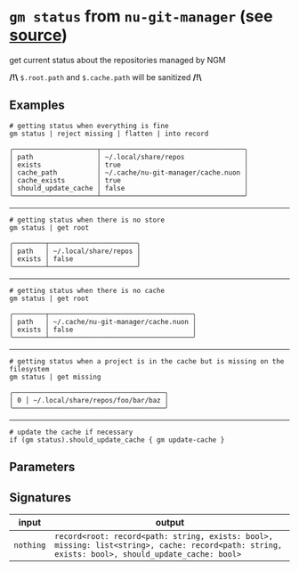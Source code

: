 # `gm status` from `nu-git-manager` (see [source](https://github.com/amtoine/nu-git-manager/blob/main/pkgs/nu-git-manager/nu-git-manager/mod.nu#L292))
get current status about the repositories managed by NGM

**/!\\** `$.root.path` and `$.cache.path` will be sanitized **/!\\**

## Examples
```nushell
# getting status when everything is fine
gm status | reject missing | flatten | into record
```
```
╭─────────────────────┬────────────────────────────────────╮
│ path                │ ~/.local/share/repos               │
│ exists              │ true                               │
│ cache_path          │ ~/.cache/nu-git-manager/cache.nuon │
│ cache_exists        │ true                               │
│ should_update_cache │ false                              │
╰─────────────────────┴────────────────────────────────────╯
```
---
```nushell
# getting status when there is no store
gm status | get root
```
```
╭────────┬──────────────────────╮
│ path   │ ~/.local/share/repos │
│ exists │ false                │
╰────────┴──────────────────────╯
```
---
```nushell
# getting status when there is no cache
gm status | get root
```
```
╭────────┬────────────────────────────────────╮
│ path   │ ~/.cache/nu-git-manager/cache.nuon │
│ exists │ false                              │
╰────────┴────────────────────────────────────╯
```
---
```nushell
# getting status when a project is in the cache but is missing on the filesystem
gm status | get missing
```
```
╭──────────────────────────────────────╮
│ 0 │ ~/.local/share/repos/foo/bar/baz │
╰──────────────────────────────────────╯
```
---
```nushell
# update the cache if necessary
if (gm status).should_update_cache { gm update-cache }
```

## Parameters


## Signatures
| input     | output                                                                                                                                          |
| --------- | ----------------------------------------------------------------------------------------------------------------------------------------------- |
| `nothing` | `record<root: record<path: string, exists: bool>, missing: list<string>, cache: record<path: string, exists: bool>, should_update_cache: bool>` |
